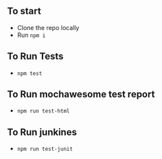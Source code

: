 ## To start
- Clone the repo locally
- Run `npm i`

## To Run Tests
- `npm test`

## To Run mochawesome test report
- `npm run test-html`

## To Run junkines

- `npm run test-junit`
